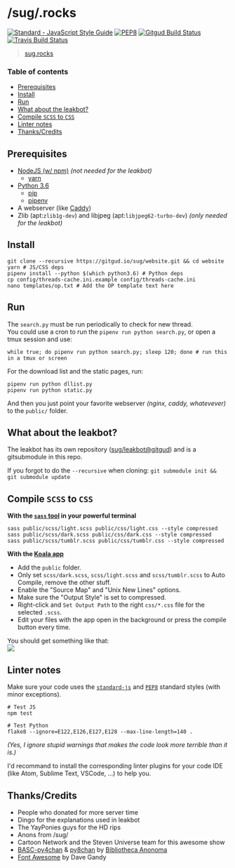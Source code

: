 # /sug/.rocks
[![Standard - JavaScript Style Guide](https://img.shields.io/badge/code%20style-standard-green.svg)](http://standardjs.com/)
[![PEP8](https://img.shields.io/badge/code%20style-pep8-green.svg)](https://www.python.org/dev/peps/pep-0008/)
[![Gitgud Build Status](https://gitgud.io/sug/website/badges/master/build.svg)](https://gitgud.io/sug/website/commits/master)
[![Travis Build Status](https://travis-ci.org/sugrocks/website.svg?branch=master)](https://travis-ci.org/sugrocks/website)

> [sug.rocks](https://sug.rocks/)


### Table of contents

- [Prerequisites](#prerequisites)
- [Install](#install)
- [Run](#run)
- [What about the leakbot?](#what-about-the-leakbot)
- [Compile `SCSS` to `CSS`](#compile-scss-to-css)
- [Linter notes](#linter-notes)
- [Thanks/Credits](#thankscredits)


## Prerequisites
- [NodeJS (w/ npm)](https://nodejs.org/en/) _(not needed for the leakbot)_
    - [yarn](https://yarnpkg.com/)
- [Python 3.6](https://www.python.org/)
    - [pip](https://pip.pypa.io/en/stable/installing/)
    - [pipenv](https://github.com/kennethreitz/pipenv#-installation)
- A webserver (like [Caddy](https://caddyserver.com/))
- Zlib (apt:`zlib1g-dev`) and libjpeg (apt:`libjpeg62-turbo-dev`) _(only needed for the leakbot)_


## Install
```
git clone --recursive https://gitgud.io/sug/website.git && cd website
yarn # JS/CSS deps
pipenv install --python $(which python3.6) # Python deps
cp config/threads-cache.ini.example config/threads-cache.ini
nano templates/op.txt # Add the OP template text here
```

## Run
The `search.py` must be run periodically to check for new thread.  
You could use a cron to run the `pipenv run python search.py`, or open a tmux session and use:
```
while true; do pipenv run python search.py; sleep 120; done # run this in a tmux or screen
```

For the download list and the static pages, run:
```
pipenv run python dllist.py
pipenv run python static.py
```

And then you just point your favorite webserver _(nginx, caddy, whatevever)_ to the `public/` folder.


## What about the leakbot?
The leakbot has its own repository ([sug/leakbot@gitgud](https://gitgud.io/sug/leakbot)) and is a gitsubmodule in this repo.

If you forgot to do the `--recursive` when cloning: `git submodule init && git submodule update`


## Compile `SCSS` to `CSS`
**With the [`sass` tool](http://sass-lang.com/install) in your powerful terminal**
```
sass public/scss/light.scss public/css/light.css --style compressed
sass public/scss/dark.scss public/css/dark.css --style compressed
sass public/scss/tumblr.scss public/css/tumblr.css --style compressed
```

**With the [Koala app](http://koala-app.com/)**
- Add the `public` folder.
- Only set `scss/dark.scss`, `scss/light.scss` and `scss/tumblr.scss` to Auto Compile, remove the other stuff.
- Enable the "Source Map" and "Unix New Lines" options.
- Make sure the "Output Style" is set to compressed.
- Right-click and `Set Output Path` to the right `css/*.css` file for the selected `.scss`.
- Edit your files with the app open in the background or press the compile button every time.

You should get something like that:  
![](https://s.kdy.ch/koala_2016-12-12_22-01-16.png)


## Linter notes
Make sure your code uses the [`standard-js`](http://standardjs.com/) and
[`PEP8`](https://www.python.org/dev/peps/pep-0008/) standard styles (with minor exceptions).
```
# Test JS
npm test

# Test Python
flake8 --ignore=E122,E126,E127,E128 --max-line-length=140 .
```
_(Yes, I ignore stupid warnings that makes the code look more terrible than it is.)_

I'd recommand to install the corresponding linter plugins for your code IDE
(like Atom, Sublime Text, VSCode, ...) to help you.


## Thanks/Credits
- People who donated for more server time
- Dingo for the explanations used in leakbot
- The YayPonies guys for the HD rips
- Anons from /sug/
- Cartoon Network and the Steven Universe team for this awesome show
- [BASC-py4chan](https://github.com/bibanon/BASC-py4chan) & [py8chan](https://github.com/bibanon/py8chan) by [Bibliotheca Anonoma](https://github.com/bibanon)
- [Font Awesome](http://fontawesome.io) by Dave Gandy
